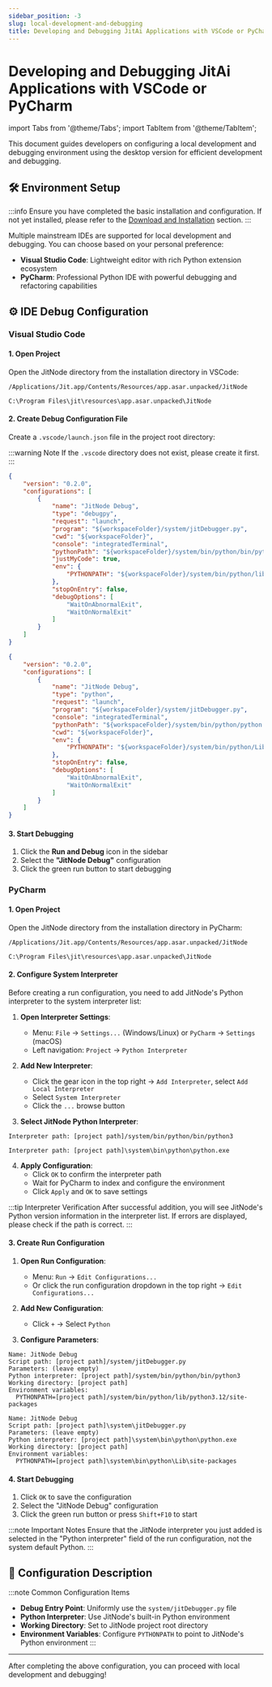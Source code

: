 ```yaml
---
sidebar_position: -3
slug: local-development-and-debugging
title: Developing and Debugging JitAi Applications with VSCode or PyCharm
---
```


# Developing and Debugging JitAi Applications with VSCode or PyCharm
import Tabs from '@theme/Tabs';
import TabItem from '@theme/TabItem';

This document guides developers on configuring a local development and debugging environment using the desktop version for efficient development and debugging.

## 🛠️ Environment Setup
:::info 
Ensure you have completed the basic installation and configuration. If not yet installed, please refer to the [Download and Installation](../../tutorial/download-installation) section.
:::

Multiple mainstream IDEs are supported for local development and debugging. You can choose based on your personal preference:

- **Visual Studio Code**: Lightweight editor with rich Python extension ecosystem
- **PyCharm**: Professional Python IDE with powerful debugging and refactoring capabilities

## ⚙️ IDE Debug Configuration
### Visual Studio Code
#### 1. Open Project
Open the JitNode directory from the installation directory in VSCode:

```shell title="Path on macOS"
/Applications/Jit.app/Contents/Resources/app.asar.unpacked/JitNode
```

```shell title="Path on Windows"
C:\Program Files\jit\resources\app.asar.unpacked\JitNode
```

#### 2. Create Debug Configuration File
Create a `.vscode/launch.json` file in the project root directory:

:::warning Note
If the `.vscode` directory does not exist, please create it first.
:::

<Tabs>
  <TabItem value="vscode-mac" label="🍎 macOS / Linux" default>

```json title=".vscode/launch.json"
{
    "version": "0.2.0",
    "configurations": [
        {
            "name": "JitNode Debug",
            "type": "debugpy",
            "request": "launch",
            "program": "${workspaceFolder}/system/jitDebugger.py",
            "cwd": "${workspaceFolder}",
            "console": "integratedTerminal",
            "pythonPath": "${workspaceFolder}/system/bin/python/bin/python3",
            "justMyCode": true,
            "env": {
                "PYTHONPATH": "${workspaceFolder}/system/bin/python/lib/python3.12/site-packages"
            },
            "stopOnEntry": false,
            "debugOptions": [
                "WaitOnAbnormalExit",
                "WaitOnNormalExit"
            ]
        }
    ]
}
```

  </TabItem>
  <TabItem value="vscode-windows" label="🪟 Windows">

```json title=".vscode/launch.json"
{
    "version": "0.2.0",
    "configurations": [
        {
            "name": "JitNode Debug",
            "type": "python",
            "request": "launch",
            "program": "${workspaceFolder}/system/jitDebugger.py",
            "console": "integratedTerminal",
            "pythonPath": "${workspaceFolder}/system/bin/python/python.exe",
            "cwd": "${workspaceFolder}",
            "env": {
                "PYTHONPATH": "${workspaceFolder}/system/bin/python/Lib/site-packages"
            },
            "stopOnEntry": false,
            "debugOptions": [
                "WaitOnAbnormalExit",
                "WaitOnNormalExit"
            ]
        }
    ]
}
```

  </TabItem>
</Tabs>

#### 3. Start Debugging
1. Click the **Run and Debug** icon in the sidebar
2. Select the **"JitNode Debug"** configuration
3. Click the green run button to start debugging

### PyCharm
#### 1. Open Project
Open the JitNode directory from the installation directory in PyCharm:

```shell title="Path on macOS"
/Applications/Jit.app/Contents/Resources/app.asar.unpacked/JitNode
```

```shell title="Path on Windows"
C:\Program Files\jit\resources\app.asar.unpacked\JitNode
```

#### 2. Configure System Interpreter
Before creating a run configuration, you need to add JitNode's Python interpreter to the system interpreter list:

1. **Open Interpreter Settings**:
   - Menu: `File` → `Settings...` (Windows/Linux) or `PyCharm` → `Settings` (macOS)
   - Left navigation: `Project` → `Python Interpreter`

2. **Add New Interpreter**:
   - Click the gear icon in the top right → `Add Interpreter`, select `Add Local Interpreter`
   - Select `System Interpreter`
   - Click the `...` browse button

3. **Select JitNode Python Interpreter**:

<Tabs>
  <TabItem value="pycharm-interp-mac" label="🍎 macOS / Linux" default>

```
Interpreter path: [project path]/system/bin/python/bin/python3
```

  </TabItem>
  <TabItem value="pycharm-interp-windows" label="🪟 Windows">

```
Interpreter path: [project path]\system\bin\python\python.exe
```

  </TabItem>
</Tabs>

4. **Apply Configuration**:
   - Click `OK` to confirm the interpreter path
   - Wait for PyCharm to index and configure the environment
   - Click `Apply` and `OK` to save settings

:::tip Interpreter Verification
After successful addition, you will see JitNode's Python version information in the interpreter list. If errors are displayed, please check if the path is correct.
:::

#### 3. Create Run Configuration
1. **Open Run Configuration**:
   - Menu: `Run` → `Edit Configurations...`
   - Or click the run configuration dropdown in the top right → `Edit Configurations...`

2. **Add New Configuration**:
   - Click `+` → Select `Python`

3. **Configure Parameters**:

<Tabs>
  <TabItem value="pycharm-mac" label="🍎 macOS / Linux" default>

```
Name: JitNode Debug
Script path: [project path]/system/jitDebugger.py
Parameters: (leave empty)
Python interpreter: [project path]/system/bin/python/bin/python3
Working directory: [project path]
Environment variables:
  PYTHONPATH=[project path]/system/bin/python/lib/python3.12/site-packages
```

  </TabItem>
  <TabItem value="pycharm-windows" label="🪟 Windows">

```
Name: JitNode Debug
Script path: [project path]\system\jitDebugger.py
Parameters: (leave empty)
Python interpreter: [project path]\system\bin\python\python.exe
Working directory: [project path]
Environment variables:
  PYTHONPATH=[project path]\system\bin\python\Lib\site-packages
```

  </TabItem>
</Tabs>

#### 4. Start Debugging
1. Click `OK` to save the configuration
2. Select the "JitNode Debug" configuration
3. Click the green run button or press `Shift+F10` to start

:::note Important Notes
Ensure that the JitNode interpreter you just added is selected in the "Python interpreter" field of the run configuration, not the system default Python.
:::

## 📝 Configuration Description
:::note Common Configuration Items
- **Debug Entry Point**: Uniformly use the `system/jitDebugger.py` file
- **Python Interpreter**: Use JitNode's built-in Python environment
- **Working Directory**: Set to JitNode project root directory
- **Environment Variables**: Configure `PYTHONPATH` to point to JitNode's Python environment
:::

---

After completing the above configuration, you can proceed with local development and debugging!

